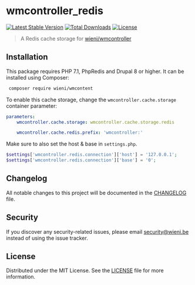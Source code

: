 wmcontroller_redis
======================

[![Latest Stable Version](https://poser.pugx.org/wieni/wmcontroller_redis/v/stable)](https://packagist.org/packages/wieni/wmcontroller_redis)
[![Total Downloads](https://poser.pugx.org/wieni/wmcontroller_redis/downloads)](https://packagist.org/packages/wieni/wmcontroller_redis)
[![License](https://poser.pugx.org/wieni/wmcontroller_redis/license)](https://packagist.org/packages/wieni/wmcontroller_redis)

> A Redis cache storage for [wieni/wmcontroller](https://github.com/wieni/wmcontroller)

## Installation

This package requires PHP 7.1, PhpRedis and Drupal 8 or higher. It can be
installed using Composer:

```bash
 composer require wieni/wmcontent
```

To enable this cache storage, change the `wmcontroller.cache.storage` container parameter:
```yaml
parameters:
    wmcontroller.cache.storage: wmcontroller.cache.storage.redis

    wmcontroller.cache.redis.prefix: 'wmcontroller:'
```

Make sure to also set the host & base in `settings.php`.
```php
$settings['wmcontroller.redis.connection']['host'] = '127.0.0.1';
$settings['wmcontroller.redis.connection']['base'] = '0';
```

## Changelog
All notable changes to this project will be documented in the
[CHANGELOG](CHANGELOG.md) file.

## Security
If you discover any security-related issues, please email
[security@wieni.be](mailto:security@wieni.be) instead of using the issue
tracker.

## License
Distributed under the MIT License. See the [LICENSE](LICENSE.md) file
for more information.
